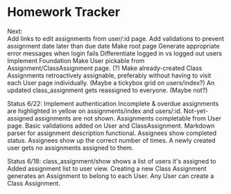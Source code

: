 Homework Tracker
================

Next:  
Add links to edit assignments from user/:id page.
Add validations to prevent assignment date later than due date
Make root page
Generate appropriate error messages when login fails
Differentiate logged in vs logged out users
Implement Foundation
Make User pickable from Assignment/ClassAssignment page. (?)
Make already-created Class Assignments retroactively assignable, preferably without having to visit each User page individually. (Maybe a tickybox grid on users/index?)
An updated class_assignment gets reassigned to everyone. (Maybe not?)

Status 6/22:
Implement authentication
Incomplete & overdue assignments are highlighted in yellow on assignments/index and users/:id.
Not-yet-assigned assignments are not shown.
Assignments completable from User page.
Basic validations added on User and ClassAssignment.
Markdown parser for assignment description functional.
Assignees show completed status.
Assignees show up the correct number of times.
A newly created user gets no assignments assigned to them.  

Status 6/18:
class_assignment/show shows a list of users it's assigned to
Added assignment list to user view.
Creating a new Class Assignment generates an Assignment to belong to each User.
Any User can create a Class Assignment.  
